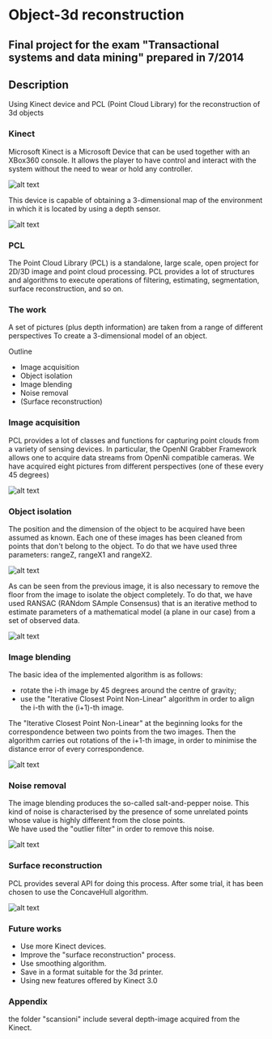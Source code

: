 # Object-3d reconstruction
## Final project for the exam "Transactional systems and data mining" prepared in 7/2014

## Description
Using Kinect device and PCL (Point Cloud Library) for the reconstruction of 3d objects

### Kinect 
Microsoft Kinect is a Microsoft Device that can be used together with an XBox360 console. It allows the player to have control and interact with the system without the need to wear or hold any controller. 

![alt text](https://github.com/stefano9o/object_3d_reconstruction/blob/master/markdown/images/kinect.png "Kinect")

This device is capable of obtaining a 3-dimensional map of the environment in which it is located by using a depth sensor. 

![alt text](https://github.com/stefano9o/object_3d_reconstruction/blob/master/markdown/images/3dMap.png "3d Map")

### PCL
The Point Cloud Library (PCL) is a standalone, large scale, open project for 2D/3D image and point cloud processing. PCL provides a lot of structures and algorithms to execute operations 
of filtering, estimating, segmentation, surface reconstruction, and so on.

### The work
A set of pictures (plus depth information) are taken from a range of different perspectives 
To create a 3-dimensional model of an object.

Outline
- Image acquisition
- Object isolation
- Image blending
- Noise removal
- (Surface reconstruction)

### Image acquisition
PCL provides a lot of classes and functions for capturing point clouds from a variety of sensing devices. 
In particular, the OpenNI Grabber Framework allows one to acquire data streams from OpenNi compatible cameras.
We have acquired eight pictures from different perspectives (one of these every 45 degrees)

![alt text](https://github.com/stefano9o/object_3d_reconstruction/blob/master/markdown/images/acquisition.png "Acquisition")

### Object isolation 
The position and the dimension of the object to be acquired have been assumed as known.
Each one of these images has been cleaned from points that don't belong to the object. To
do that we have used three parameters: rangeZ, rangeX1 and rangeX2.

![alt text](https://github.com/stefano9o/object_3d_reconstruction/blob/master/markdown/images/isolation1.png "Remove extra points")

As can be seen from the previous image, it is also necessary to remove the floor from the image to isolate the object completely. To do that, we have used RANSAC (RANdom SAmple Consensus) that is an iterative
method to estimate parameters of a mathematical model (a plane in our case) from a set of observed data.

![alt text](https://github.com/stefano9o/object_3d_reconstruction/blob/master/markdown/images/isolation2.png "Remove plane")

### Image blending 
The basic idea of the implemented algorithm is as follows:
- rotate the i-th image by 45 degrees around the centre of gravity;
- use the "Iterative Closest Point Non-Linear" algorithm in order to align the i-th with the (i+1)-th image.

The "Iterative Closest Point Non-Linear" at the beginning looks for the correspondence between two points from the two images. Then the algorithm carries out rotations of the i+1-th image, in order to minimise the distance error of every correspondence. 

![alt text](https://github.com/stefano9o/object_3d_reconstruction/blob/master/markdown/images/fusion.jpg "Fusion")

### Noise removal
The image blending produces the so-called salt-and-pepper noise. This kind of noise is characterised by the presence of some unrelated points whose value is highly different from the close points.  
We have used the "outlier filter" in order to remove this noise.

![alt text](https://github.com/stefano9o/object_3d_reconstruction/blob/master/markdown/images/noiseRemoval.png "Noise removal")

### Surface reconstruction
PCL provides several API for doing this process. After some trial, it has been chosen to use the ConcaveHull algorithm.

![alt text](https://github.com/stefano9o/object_3d_reconstruction/blob/master/markdown/images/surfaceReconstruction.png "Surface reconstruction")

### Future works
- Use more Kinect devices.
- Improve the "surface reconstruction" process.
- Use smoothing algorithm.
- Save in a format suitable for the 3d printer.
- Using new features offered by Kinect 3.0

### Appendix
the folder "scansioni" include several depth-image acquired from the Kinect.
